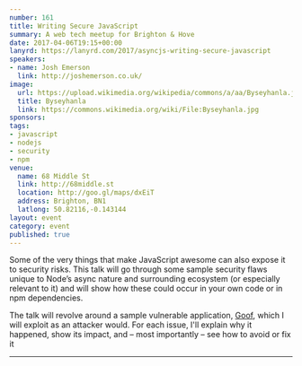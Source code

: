 ```yaml
---
number: 161
title: Writing Secure JavaScript
summary: A web tech meetup for Brighton & Hove
date: 2017-04-06T19:15+00:00
lanyrd: https://lanyrd.com/2017/asyncjs-writing-secure-javascript
speakers:
- name: Josh Emerson
  link: http://joshemerson.co.uk/
image:
  url: https://upload.wikimedia.org/wikipedia/commons/a/aa/Byseyhanla.jpg
  title: Byseyhanla
  link: https://commons.wikimedia.org/wiki/File:Byseyhanla.jpg
sponsors:
tags:
- javascript
- nodejs
- security
- npm
venue:
  name: 68 Middle St
  link: http://68middle.st
  location: http://goo.gl/maps/dxEiT
  address: Brighton, BN1
  latlong: 50.82116,-0.143144
layout: event
category: event
published: true
---
```


Some of the very things that make JavaScript awesome can also expose it to security risks. This talk will go through some sample security flaws unique to Node’s async nature and surrounding ecosystem (or especially relevant to it) and will show how these could occur in your own code or in npm dependencies.

The talk will revolve around a sample vulnerable application, [Goof](https://github.com/Snyk/goof), which I will exploit as an attacker would. For each issue, I'll explain why it happened, show its impact, and – most importantly – see how to avoid or fix it

---
